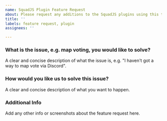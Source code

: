 ```yaml
---
name: SquadJS Plugin Feature Request
about: Please request any additions to the SquadJS plugins using this template...
title: ''
labels: feature request, plugin
assignees: ''

---
```


### What is the issue, e.g. map voting, you would like to solve?
A clear and concise description of what the issue is, e.g. "I haven't got a way to map vote via Discord".

### How would you like us to solve this issue?
A clear and concise description of what you want to happen.

### Additional Info
Add any other info or screenshots about the feature request here.
